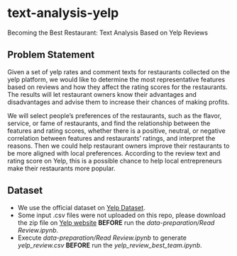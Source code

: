 # text-analysis-yelp
Becoming the Best Restaurant: Text Analysis Based on Yelp Reviews

## Problem Statement
Given a set of yelp rates and comment texts for restaurants collected on the yelp platform, we would like to determine the most representative features based on reviews and how they affect the rating scores for the restaurants. The results will let restaurant owners know their advantages and disadvantages and advise them to increase their chances of making profits.  

We will select people’s preferences of the restaurants, such as the flavor, service, or fame of restaurants, and find the relationship between the features and rating scores, whether there is a positive, neutral, or negative correlation between features and restaurants’ ratings, and interpret the reasons. Then we could help restaurant owners improve their restaurants to be more aligned with local preferences. According to the review text and rating score on Yelp, this is a possible chance to help local entrepreneurs make their restaurants more popular. 

## Dataset
- We use the official dataset on [Yelp Dataset](https://www.yelp.com/dataset).
- Some input .csv files were not uploaded on this repo, please download the zip file on [Yelp website](https://www.yelp.com/dataset) **BEFORE** run the _data-preparation/Read Review.ipynb_.
- Execute _data-preparation/Read Review.ipynb_ to generate _yelp_review.csv_ **BEFORE** run the _yelp_review_best_team.ipynb_.
